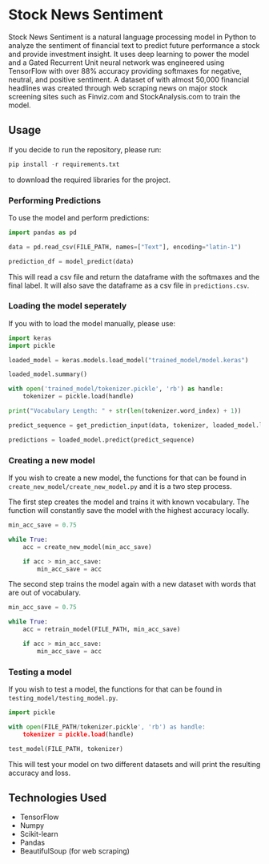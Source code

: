 # Stock News Sentiment

Stock News Sentiment is a natural language processing model in Python to analyze the sentiment of financial text to predict future performance a stock and provide investment insight. It uses deep learning to power the model and a Gated Recurrent Unit neural network was engineered using TensorFlow with over 88% accuracy providing softmaxes for negative, neutral, and positive sentiment. A dataset of with almost 50,000 financial headlines was created through web scraping news on major stock screening sites such as Finviz.com and StockAnalysis.com to train the model.

## Usage
If you decide to run the repository, please run:

```python
pip install -r requirements.txt
```

to download the required libraries for the project.

### Performing Predictions

To use the model and perform predictions:

```python
import pandas as pd

data = pd.read_csv(FILE_PATH, names=["Text"], encoding="latin-1")

prediction_df = model_predict(data)
```

This will read a csv file and return the dataframe with the softmaxes and the final label. It will also save the dataframe as a csv file in ```predictions.csv```. 

### Loading the model seperately

If you with to load the model manually, please use:
```python
import keras
import pickle

loaded_model = keras.models.load_model("trained_model/model.keras")

loaded_model.summary()

with open('trained_model/tokenizer.pickle', 'rb') as handle:
    tokenizer = pickle.load(handle)

print("Vocabulary Length: " + str(len(tokenizer.word_index) + 1))

predict_sequence = get_prediction_input(data, tokenizer, loaded_model.layers[0].input_shape[0][1])

predictions = loaded_model.predict(predict_sequence)
```

### Creating a new model

If you wish to create a new model, the functions for that can be found in ```create_new_model/create_new_model.py``` and it is a two step process.

The first step creates the model and trains it with known vocabulary. The function will constantly save the model with the highest accuracy locally.

```python
min_acc_save = 0.75

while True:
    acc = create_new_model(min_acc_save)

    if acc > min_acc_save:
        min_acc_save = acc

```

The second step trains the model again with a new dataset with words that are out of vocabulary.

```python
min_acc_save = 0.75

while True:
    acc = retrain_model(FILE_PATH, min_acc_save)

    if acc > min_acc_save:
        min_acc_save = acc

```

### Testing a model

If you wish to test a model, the functions for that can be found in ```testing_model/testing_model.py```.

```python
import pickle

with open(FILE_PATH/tokenizer.pickle', 'rb') as handle:
    tokenizer = pickle.load(handle)

test_model(FILE_PATH, tokenizer)
```

This will test your model on two different datasets and will print the resulting accuracy and loss.

## Technologies Used
- TensorFlow
- Numpy
- Scikit-learn
- Pandas
- BeautifulSoup (for web scraping)

